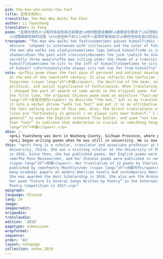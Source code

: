 ```yaml
---
pid: the-man-who-walks-too-fast
title: 走得太快的人
transtitle: The Man Who Walks Too Fast
author: Li Yuansheng
translator: Yi Feng
poem: "走得太快的人\n有时会走到自己前面去\n他的脸庞会模糊\n速度给它掺进了\n幻觉和未来的颜色\n\n同样，走得太慢的人 \n有时会掉到自己身后 \n他不过是自己的阴影\n有裂缝的过去\n甚至，是自己一直
  \n试图偷偷扔掉的垃圾 \n\n坐在树下的人\n也不一定刚好是他自己\n有时他坐在自己的左边  \n有时坐在自己的右边 \n幸好总的来说 \n他都坐在自己的附近\n"
transpoem: "The man who walks too fast\nsometimes passes himself\nHis face becomes
  obscure  \nSpeed is interwoven with \nillusions and the color of future\n\nSimilarly,
  the man who walks too slowly\nsometimes lags behind himself\nHe is just his own
  shadow\nEven the past with crevices\nbecomes the junk \nwhich he always wants to
  secretly throw away\n\nThe man sitting under the shade of a tree\nis not always
  himself\nSometimes he sits to the left of himself\nSometimes he sits to the right
  of himself \nFortunately\nhe always sits not too far from himself\n"
note: <p>This poem shows the fast pace of personal and national development in China
  at the end of the twentieth century. It also reflects the Confucian idea of <em>Zhong
  Yong</em> (<span lang="zh">中庸</span>), the doctrine of the mean, and shows the cultural,
  political, and social significance of Confucianism. When translating this poem,
  I changed the part of speech of some words in the original poem. For example, in
  the first line, the original Chinese poem used an adjective “fast-walking” (<span
  lang="zh">走得太快的</span>) to describe “the man,” but in my translation, I changed
  it into a verbal phrase “walk too fast” and put it in an attributive clause to describe
  the fast walking action of this man. Also, the direct translations of the last two
  lines are “Fortunately in general / he always sits near himself.” I omitted “in
  general” to make the English sentence flow better, and used “not too far from” rather
  than “near” to indicate that moderation is crucial in <em>Zhong Yong</em> (<span
  lang=”zh”>中庸</span>).</p>
abio: |-
  <p>Li Yuansheng was born in Wusheng County, Sichuan Province, where poetry is deeply rooted in the local culture and life. Li graduated from Chongqing University in 1983. After graduation, he worked as the general editor for the <em>Chongqing Daily</em>. In 2015, Li worked for the Chongqing Writers Association and became a professional poet and writer at the Chongqing Academy of Literature.</p>
  <p>Li began writing poems when he was still in university. He is now the vice chairman of the Chongqing Writers Association and a member of the poetry committee of the China Writers Association. He has published four poetry collections, all of them in Chinese. He has been awarded the People Literature Prize. In 2014, Li was awarded China’s most prestigious Lu Xun Literature Prize for his poetry collection <em>Endless Things</em>.</p>
tbio: "<p>Yi Feng is a scholar, translator and associate professor at Northeastern
  University, China. She was a visiting scholar at the University of Pennsylvania
  in 2016. Since then, she has published poems. Her English poems were published in
  <em>The Penn Review</em>, and her Chinese poems were published in <em>Lotus</em>
  (<span lang=”zh”>芙蓉</span>). Her translation of 12 poems by Charles Bernstein was
  published by <em>Poetry Monthly</em> (<span lang=”zh”>诗歌月刊</span>). She published
  many academic papers on modern American novels and contemporary American poetry.
  She was awarded the Hunt Scholarship in 2016. She also won the Bronze Prize with
  her poem “Future Is Several Songs Written by Poetry” in the International Chinese
  Poetry Competition in 2017.</p>"
epigraph:
language: Chinese
lang: zh
image:
imagecredit:
origaudio:
translaudio:
edition: '2019'
pagetype: submission
wrapformat:
sequence:
order: '02'
layout: notepage
collection: notes_2019
---
```

